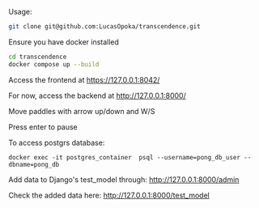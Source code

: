 Usage:
```bash
git clone git@github.com:LucasOpoka/transcendence.git
```
Ensure you have docker installed
```bash
cd transcendence
docker compose up --build
```

Access the frontend at https://127.0.0.1:8042/

For now, access the backend at http://127.0.0.1:8000/

Move paddles with arrow up/down and W/S

Press enter to pause

To access postgrs database:
```
docker exec -it postgres_container  psql --username=pong_db_user --dbname=pong_db
```

Add data to Django's test_model through:
http://127.0.0.1:8000/admin

Check the added data here:
http://127.0.0.1:8000/test_model

